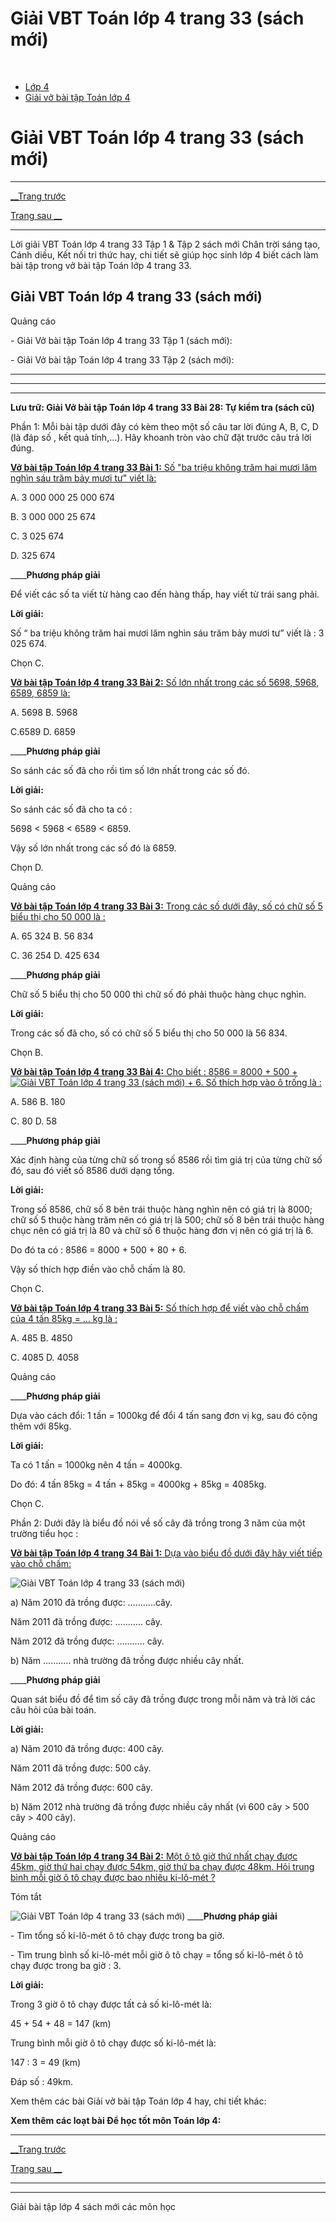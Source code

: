 # Giải VBT Toán lớp 4 trang 33 (sách mới)

﻿

  * [Lớp 4](https://vietjack.com/series/lop-4.jsp)
  * [Giải vở bài tập Toán lớp 4](https://vietjack.com/giai-vo-bai-tap-toan-4/index.jsp)



# Giải VBT Toán lớp 4 trang 33 (sách mới)

* * *

[__Trang trước](https://vietjack.com/giai-vo-bai-tap-toan-4/bai-27-luyen-tap-chung.jsp)

[Trang sau __](https://vietjack.com/giai-vo-bai-tap-toan-4/bai-29-phep-cong.jsp)

* * *

Lời giải VBT Toán lớp 4 trang 33 Tập 1 & Tập 2 sách mới Chân trời sáng tạo, Cánh diều, Kết nối tri thức hay, chi tiết sẽ giúp học sinh lớp 4 biết cách làm bài tập trong vở bài tập Toán lớp 4 trang 33.

## Giải VBT Toán lớp 4 trang 33 (sách mới)

Quảng cáo

\- Giải Vở bài tập Toán lớp 4 trang 33 Tập 1 (sách mới):

\- Giải Vở bài tập Toán lớp 4 trang 33 Tập 2 (sách mới):

* * *

* * *

* * *

**Lưu trữ: Giải Vở bài tập Toán lớp 4 trang 33 Bài 28: Tự kiểm tra (sách cũ)**

Phần 1: Mỗi bài tập dưới đây có kèm theo một số câu tar lời đúng A, B, C, D (là đáp số , kết quả tính,…). Hãy khoanh tròn vào chữ đặt trước câu trả lời đúng.

[**Vở bài tập Toán lớp 4 trang 33 Bài 1:** Số "ba triệu không trăm hai mươi lăm nghìn sáu trăm bảy mươi tư" viết là:](https://vietjack.com/giai-vo-bai-tap-toan-4/bai-1-trang-33-vbt-toan-4-tap-1.jsp)

A. 3 000 000 25 000 674

B. 3 000 000 25 674

C. 3 025 674

D. 325 674

____**Phương pháp giải**

Để viết các số ta viết từ hàng cao đến hàng thấp, hay viết từ trái sang phải. 

**Lời giải:**

Số “ ba triệu không trăm hai mươi lăm nghìn sáu trăm bảy mươi tư” viết là : 3 025 674.

Chọn C.

[**Vở bài tập Toán lớp 4 trang 33 Bài 2:** Số lớn nhất trong các số 5698, 5968, 6589, 6859 là: ](https://vietjack.com/giai-vo-bai-tap-toan-4/bai-2-trang-33-vbt-toan-4-tap-1.jsp)

A. 5698 B. 5968

C.6589 D. 6859

____**Phương pháp giải**

So sánh các số đã cho rồi tìm số lớn nhất trong các số đó. 

**Lời giải:**

So sánh các số đã cho ta có : 

5698 < 5968 < 6589 < 6859.

Vậy số lớn nhất trong các số đó là 6859.

Chọn D.

Quảng cáo

[**Vở bài tập Toán lớp 4 trang 33 Bài 3:** Trong các số dưới đây, số có chữ số 5 biểu thị cho 50 000 là :](https://vietjack.com/giai-vo-bai-tap-toan-4/bai-3-trang-33-vbt-toan-4-tap-1.jsp)

A. 65 324 B. 56 834

C. 36 254 D. 425 634

____**Phương pháp giải**

Chữ số 5 biểu thị cho 50 000 thì chữ số đó phải thuộc hàng chục nghìn.

**Lời giải:**

Trong các số đã cho, số có chữ số 5 biểu thị cho 50 000 là 56 834.

Chọn B.

[**Vở bài tập Toán lớp 4 trang 33 Bài 4:** Cho biết : 8586 = 8000 + 500 + ![Giải VBT Toán lớp 4 trang 33 \(sách mới\)](https://vietjack.com/giai-vo-bai-tap-toan-4/images/bai-4-trang-33-vbt-toan-4-tap-1.PNG) \+ 6. Số thích hợp vào ô trống là :](https://vietjack.com/giai-vo-bai-tap-toan-4/bai-4-trang-33-vbt-toan-4-tap-1.jsp)

A. 586 B. 180

C. 80 D. 58

____**Phương pháp giải**

Xác định hàng của từng chữ số trong số 8586 rồi tìm giá trị của từng chữ số đó, sau đó viết số 8586 dưới dạng tổng. 

**Lời giải:**

Trong số 8586, chữ số 8 bên trái thuộc hàng nghìn nên có giá trị là 8000; chữ số 5 thuộc hàng trăm nên có giá trị là 500; chữ số 8 bên trái thuộc hàng chục nên có giá trị là 80 và chữ số 6 thuộc hàng đơn vị nên có giá trị là 6.

Do đó ta có : 8586 = 8000 + 500 + 80 + 6.

Vậy số thích hợp điền vào chỗ chấm là 80.

Chọn C.

[**Vở bài tập Toán lớp 4 trang 33 Bài 5:** Số thích hợp để viết vào chỗ chấm của 4 tấn 85kg = … kg là :](https://vietjack.com/giai-vo-bai-tap-toan-4/bai-5-trang-33-vbt-toan-4-tap-1.jsp)

A. 485 B. 4850

C. 4085 D. 4058

Quảng cáo

____**Phương pháp giải**

Dựa vào cách đổi: 1 tấn = 1000kg để đổi 4 tấn sang đơn vị kg, sau đó cộng thêm với 85kg. 

**Lời giải:**

Ta có 1 tấn = 1000kg nên 4 tấn = 4000kg.

Do đó: 4 tấn 85kg = 4 tấn + 85kg = 4000kg + 85kg = 4085kg.

Chọn C.

Phần 2: Dưới đây là biểu đồ nói về số cây đã trồng trong 3 năm của một trường tiểu học :

[**Vở bài tập Toán lớp 4 trang 34 Bài 1:** Dựa vào biểu đồ dưới đây hãy viết tiếp vào chỗ chấm: ](https://vietjack.com/giai-vo-bai-tap-toan-4/bai-1-trang-34-vbt-toan-4-tap-1.jsp)

![Giải VBT Toán lớp 4 trang 33 \(sách mới\)](https://vietjack.com/giai-vo-bai-tap-toan-4/images/2022-bai-1-trang-34-vbt-toan-4-tap-1-sua2022.PNG)

a) Năm 2010 đã trồng được: ………..cây.

Năm 2011 đã trồng được: ……….. cây.

Năm 2012 đã trồng được: ……….. cây.

b) Năm ……….. nhà trường đã trồng được nhiều cây nhất.

____**Phương pháp giải**

Quan sát biểu đồ để tìm số cây đã trồng được trong mỗi năm và trả lời các câu hỏi của bài toán.

**Lời giải:**

a) Năm 2010 đã trồng được: 400 cây.

Năm 2011 đã trồng được: 500 cây.

Năm 2012 đã trồng được: 600 cây.

b) Năm 2012 nhà trường đã trồng được nhiều cây nhất (vì 600 cây > 500 cây > 400 cây).

Quảng cáo

[**Vở bài tập Toán lớp 4 trang 34 Bài 2:** Một ô tô giờ thứ nhất chạy được 45km, giờ thứ hai chạy được 54km, giờ thứ ba chạy được 48km. Hỏi trung bình mỗi giờ ô tô chạy được bao nhiêu ki-lô-mét ?](https://vietjack.com/giai-vo-bai-tap-toan-4/bai-2-trang-34-vbt-toan-4-tap-1.jsp)

Tóm tắt

![Giải VBT Toán lớp 4 trang 33 \(sách mới\)](https://vietjack.com/giai-vo-bai-tap-toan-4/images/bai-2-trang-34-vbt-toan-4-tap-1.PNG) ____**Phương pháp giải**

\- Tìm tổng số ki-lô-mét ô tô chạy được trong ba giờ.

\- Tìm trung bình số ki-lô-mét mỗi giờ ô tô chạy = tổng số ki-lô-mét ô tô chạy được trong ba giờ : 3.

**Lời giải:**

Trong 3 giờ ô tô chạy được tất cả số ki-lô-mét là:

45 + 54 + 48 = 147 (km)

Trung bình mỗi giờ ô tô chạy được số ki-lô-mét là:

147 : 3 = 49 (km)

Đáp số : 49km.

Xem thêm các bài Giải vở bài tập Toán lớp 4 hay, chi tiết khác:

**Xem thêm các loạt bài Để học tốt môn Toán lớp 4:**

* * *

[__Trang trước](https://vietjack.com/giai-vo-bai-tap-toan-4/bai-27-luyen-tap-chung.jsp)

[Trang sau __](https://vietjack.com/giai-vo-bai-tap-toan-4/bai-29-phep-cong.jsp)

* * *

* * *

Giải bài tập lớp 4 sách mới các môn học
